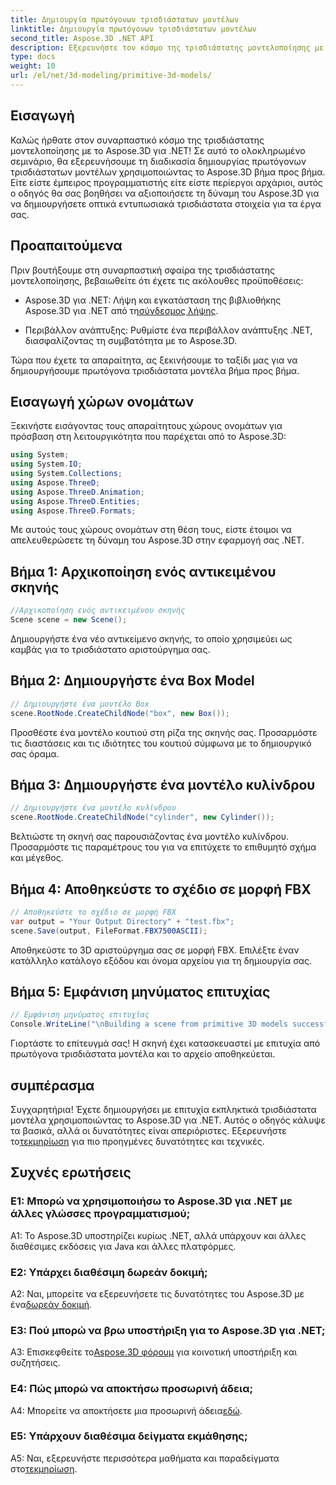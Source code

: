 ```yaml
---
title: Δημιουργία πρωτόγονων τρισδιάστατων μοντέλων
linktitle: Δημιουργία πρωτόγονων τρισδιάστατων μοντέλων
second_title: Aspose.3D .NET API
description: Εξερευνήστε τον κόσμο της τρισδιάστατης μοντελοποίησης με το Aspose.3D για .NET. Δημιουργήστε εκπληκτικά πρωτόγονα μοντέλα χωρίς κόπο.
type: docs
weight: 10
url: /el/net/3d-modeling/primitive-3d-models/
---
```

## Εισαγωγή

Καλώς ήρθατε στον συναρπαστικό κόσμο της τρισδιάστατης μοντελοποίησης με το Aspose.3D για .NET! Σε αυτό το ολοκληρωμένο σεμινάριο, θα εξερευνήσουμε τη διαδικασία δημιουργίας πρωτόγονων τρισδιάστατων μοντέλων χρησιμοποιώντας το Aspose.3D βήμα προς βήμα. Είτε είστε έμπειρος προγραμματιστής είτε είστε περίεργοι αρχάριοι, αυτός ο οδηγός θα σας βοηθήσει να αξιοποιήσετε τη δύναμη του Aspose.3D για να δημιουργήσετε οπτικά εντυπωσιακά τρισδιάστατα στοιχεία για τα έργα σας.

## Προαπαιτούμενα

Πριν βουτήξουμε στη συναρπαστική σφαίρα της τρισδιάστατης μοντελοποίησης, βεβαιωθείτε ότι έχετε τις ακόλουθες προϋποθέσεις:

-  Aspose.3D για .NET: Λήψη και εγκατάσταση της βιβλιοθήκης Aspose.3D για .NET από τη[σύνδεσμος λήψης](https://releases.aspose.com/3d/net/).

- Περιβάλλον ανάπτυξης: Ρυθμίστε ένα περιβάλλον ανάπτυξης .NET, διασφαλίζοντας τη συμβατότητα με το Aspose.3D.

Τώρα που έχετε τα απαραίτητα, ας ξεκινήσουμε το ταξίδι μας για να δημιουργήσουμε πρωτόγονα τρισδιάστατα μοντέλα βήμα προς βήμα.

## Εισαγωγή χώρων ονομάτων

Ξεκινήστε εισάγοντας τους απαραίτητους χώρους ονομάτων για πρόσβαση στη λειτουργικότητα που παρέχεται από το Aspose.3D:

```csharp
using System;
using System.IO;
using System.Collections;
using Aspose.ThreeD;
using Aspose.ThreeD.Animation;
using Aspose.ThreeD.Entities;
using Aspose.ThreeD.Formats;
```

Με αυτούς τους χώρους ονομάτων στη θέση τους, είστε έτοιμοι να απελευθερώσετε τη δύναμη του Aspose.3D στην εφαρμογή σας .NET.

## Βήμα 1: Αρχικοποίηση ενός αντικειμένου σκηνής

```csharp
//Αρχικοποίηση ενός αντικειμένου σκηνής
Scene scene = new Scene();
```

Δημιουργήστε ένα νέο αντικείμενο σκηνής, το οποίο χρησιμεύει ως καμβάς για το τρισδιάστατο αριστούργημα σας.

## Βήμα 2: Δημιουργήστε ένα Box Model

```csharp
// Δημιουργήστε ένα μοντέλο Box
scene.RootNode.CreateChildNode("box", new Box());
```

Προσθέστε ένα μοντέλο κουτιού στη ρίζα της σκηνής σας. Προσαρμόστε τις διαστάσεις και τις ιδιότητες του κουτιού σύμφωνα με το δημιουργικό σας όραμα.

## Βήμα 3: Δημιουργήστε ένα μοντέλο κυλίνδρου

```csharp
// Δημιουργήστε ένα μοντέλο κυλίνδρου
scene.RootNode.CreateChildNode("cylinder", new Cylinder());
```

Βελτιώστε τη σκηνή σας παρουσιάζοντας ένα μοντέλο κυλίνδρου. Προσαρμόστε τις παραμέτρους του για να επιτύχετε το επιθυμητό σχήμα και μέγεθος.

## Βήμα 4: Αποθηκεύστε το σχέδιο σε μορφή FBX

```csharp
// Αποθηκεύστε το σχέδιο σε μορφή FBX
var output = "Your Output Directory" + "test.fbx";
scene.Save(output, FileFormat.FBX7500ASCII);
```

Αποθηκεύστε το 3D αριστούργημα σας σε μορφή FBX. Επιλέξτε έναν κατάλληλο κατάλογο εξόδου και όνομα αρχείου για τη δημιουργία σας.

## Βήμα 5: Εμφάνιση μηνύματος επιτυχίας

```csharp
// Εμφάνιση μηνύματος επιτυχίας
Console.WriteLine("\nBuilding a scene from primitive 3D models successfully.\nFile saved at " + output);
```

Γιορτάστε το επίτευγμά σας! Η σκηνή έχει κατασκευαστεί με επιτυχία από πρωτόγονα τρισδιάστατα μοντέλα και το αρχείο αποθηκεύεται.

## συμπέρασμα

 Συγχαρητήρια! Έχετε δημιουργήσει με επιτυχία εκπληκτικά τρισδιάστατα μοντέλα χρησιμοποιώντας το Aspose.3D για .NET. Αυτός ο οδηγός κάλυψε τα βασικά, αλλά οι δυνατότητες είναι απεριόριστες. Εξερευνήστε το[τεκμηρίωση](https://reference.aspose.com/3d/net/) για πιο προηγμένες δυνατότητες και τεχνικές.

## Συχνές ερωτήσεις

### Ε1: Μπορώ να χρησιμοποιήσω το Aspose.3D για .NET με άλλες γλώσσες προγραμματισμού;

A1: Το Aspose.3D υποστηρίζει κυρίως .NET, αλλά υπάρχουν και άλλες διαθέσιμες εκδόσεις για Java και άλλες πλατφόρμες.

### Ε2: Υπάρχει διαθέσιμη δωρεάν δοκιμή;

 A2: Ναι, μπορείτε να εξερευνήσετε τις δυνατότητες του Aspose.3D με ένα[δωρεάν δοκιμή](https://releases.aspose.com/).

### Ε3: Πού μπορώ να βρω υποστήριξη για το Aspose.3D για .NET;

 A3: Επισκεφθείτε το[Aspose.3D φόρουμ](https://forum.aspose.com/c/3d/18) για κοινοτική υποστήριξη και συζητήσεις.

### Ε4: Πώς μπορώ να αποκτήσω προσωρινή άδεια;

 A4: Μπορείτε να αποκτήσετε μια προσωρινή άδεια[εδώ](https://purchase.aspose.com/temporary-license/).

### Ε5: Υπάρχουν διαθέσιμα δείγματα εκμάθησης;

 A5: Ναι, εξερευνήστε περισσότερα μαθήματα και παραδείγματα στο[τεκμηρίωση](https://reference.aspose.com/3d/net/).